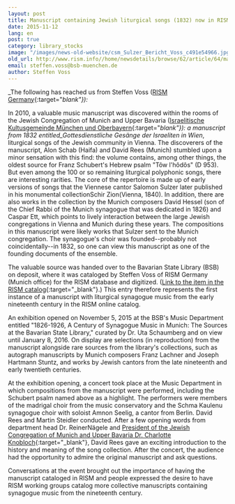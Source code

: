 ```yaml
---
layout: post
title: Manuscript containing Jewish liturgical songs (1832) now in RISM
date: 2015-11-12
lang: en
post: true
category: library_stocks
image: "/images/news-old-website/csm_Sulzer_Bericht_Voss_c491e54966.jpg"
old_url: http://www.rism.info//home/newsdetails/browse/62/article/64/manuscript-containing-jewish-liturgical-songs-1832-now-in-rism-1.html
email: steffen.voss@bsb-muenchen.de
author: Steffen Voss
---
```



_The following has reached us from Steffen Voss ([RISM Germany](http://de.rism.info/en/home.html){:target="_blank"}):_

In 2010, a valuable music manuscript was discovered within the rooms of the Jewish Congregation of Munich and Upper Bavaria ([Israelitische Kultusgemeinde München und Oberbayern](http://www.ikg-muenchen.de/){:target="_blank"}): a manuscript from 1832 entitled_Gottesdienstliche Gesänge der Israeliten in Wien_, liturgical songs of the Jewish community in Vienna. The discoverers of the manuscript, Alon Schab (Haifa) and David Rees (Munich) stumbled upon a minor sensation with this find: the volume contains, among other things, the oldest source for Franz Schubert's Hebrew psalm "Tôw l'hôdôs" (D 953). But even among the 100 or so remaining liturgical polyphonic songs, there are interesting rarities. The core of the repertoire is made up of early versions of songs that the Viennese cantor Salomon Sulzer later published in his monumental collectionSchir Zion(Vienna, 1840). In addition, there are also works in the collection by the Munich composers David Hessel (son of the Chief Rabbi of the Munich synagogue that was dedicated in 1826) and Caspar Ett, which points to lively interaction between the large Jewish congregations in Vienna and Munich during these years. The compositions in this manuscript were likely works that Sulzer sent to the Munich congregation. The synagogue's choir was founded--probably not coincidentally--in 1832, so one can view this manuscript as one of the founding documents of the ensemble.

The valuable source was handed over to the Bavarian State Library (BSB) on deposit, where it was cataloged by Steffen Voss of RISM Germany (Munich office) for the RISM database and digitized. ([Link to the item in the RISM catalog](https://opac.rism.info/search?id=450063015){:target="_blank"}.) This entry therefore represents the first instance of a manuscript with liturgical synagogue music from the early nineteenth century in the RISM online catalog.

An exhibition opened on November 5, 2015 at the BSB's Music Department entitled "1826-1926, A Century of Synagogue Music in Munich: The Sources at the Bavarian State Library," curated by Dr. Uta Schaumberg and on view until January 8, 2016. On display are selections (in reproduction) from the manuscript alongside rare sources from the library's collections, such as autograph manuscripts by Munich composers Franz Lachner and Joseph Hartmann Stuntz, and works by Jewish cantors from the late nineteenth and early twentieth centuries.

At the exhibition opening, a concert took place at the Music Department in which compositions from the manuscript were performed, including the Schubert psalm named above as a highlight. The performers were members of the madrigal choir from the music conservatory and the Schma Kaulenu synagogue choir with soloist Amnon Seelig, a cantor from Berlin. David Rees and Martin Steidler conducted. After a few opening words from department head Dr. ReinerNägele and [President of the Jewish Congregation of Munich and Upper Bavaria Dr. Charlotte Knobloch](http://www.ikg-m.de/gemeinde/organe/){:target="_blank"}, David Rees gave an exciting introduction to the history and meaning of the song collection. After the concert, the audience had the opportunity to admire the original manuscript and ask questions.

Conversations at the event brought out the importance of having the manuscript cataloged in RISM and people expressed the desire to have RISM working groups catalog more collective manuscripts containing synagogue music from the nineteenth century.

